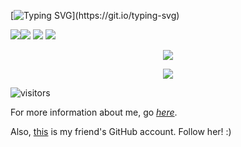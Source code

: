 [![Typing SVG](https://readme-typing-svg.herokuapp.com?font=Fira+Code&size=40&duration=2000&pause=1200&color=66CCFF&center=true&vCenter=true&repeat=true&width=1400&height=60&lines=Hi+there!+I'm+a+senior+high+school+student+from+China.)](https://git.io/typing-svg)

![](https://img.shields.io/badge/Tool-NeoVim-blue)![](https://img.shields.io/badge/Tool-VsCode-blue)  ![](https://img.shields.io/badge/Learning-Python-orange) ![](https://img.shields.io/badge/Grade-10-purple)

<p align="center">
  <a href="https://github.com/AtopesSayuri">
    <img src="https://github-readme-stats.vercel.app/api?username=AtopesSayuri&show_icons=true&theme=tokyonight&include_all_commits=true&rank_icon=percentile&count_private=true&hide=prs,issues"/>
  </a>
</p>

<p align="center">
  <a href="https://github.com/AtopesSayuri">
    <img src="https://github-readme-stats.vercel.app/api/top-langs/?username=AtopesSayuri&layout=compact&langs_count=8&theme=tokyonight"/>
  </a>
</p>

![visitors](https://count.getloli.com/get/@AtopesSayuri?theme=rule34)

For more information about me, go *[here](https://blog.nnyyaa.eu.org/about/)*.

Also, [this](https://github.com/fish-acct) is my friend's GitHub account. Follow her! :)
